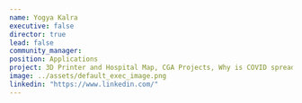 ```yaml
---
name: Yogya Kalra
executive: false
director: true
lead: false
community_manager:   
position: Applications
project: 3D Printer and Hospital Map, CGA Projects, Why is COVID spreading faster?
image: ../assets/default_exec_image.png
linkedin: "https://www.linkedin.com/"
---
```

